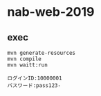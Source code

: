 # nab-web-2019

## exec
```
mvn generate-resources
mvn compile
mvn waitt:run

ログインID:10000001
パスワード:pass123-
```
